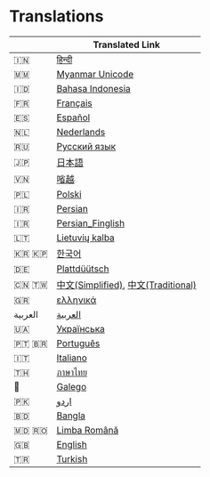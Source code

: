 # Translations

|  | Translated Link |
| --- | --- |
| 🇮🇳 | [हिन्दी ](translations/README.hi.md) |
| 🇲🇲 | [Myanmar Unicode](translations/README.mm_unicode.md) |
| 🇮🇩 | [Bahasa Indonesia](translations/README.id.md) |
| 🇫🇷 | [Français](translations/README.fr.md) |
| 🇪🇸 | [Español](translations/README.es.md) |
| 🇳🇱 | [Nederlands](translations/README.nl.md) |
| 🇷🇺 | [Русский язык](translations/README.ru.md) |
| 🇯🇵 | [日本語](translations/README.ja.md) |
| 🇻🇳 | [㗂越](translations/README.vn.md) |
| 🇵🇱 | [Polski](translations/README.pl.md) |
| 🇮🇷 | [Persian](translations/README.fa.md) |
| 🇮🇷 | [Persian_Finglish](translations/README.fa.en.md) |
| 🇱🇹 | [Lietuvių kalba](translations/README.lt.md) |
| 🇰🇷 🇰🇵 | [한국어](translations/README.ko.md) |
| 🇩🇪  | [Plattdüütsch](translations/README.de.md) |
| 🇨🇳 🇹🇼 | [中文(Simplified)](translations/README.chs.md), [中文(Traditional)](translations/README.cht.md) |
| 🇬🇷 | [ελληνικά](translations/README.gr.md) |
| العربية | [العربية](translations/README.ar.md) |
| 🇺🇦 | [Українська](translations/README.ua.md) |
| 🇵🇹 🇧🇷 | [Português](translations/README.pt_br.md) |
| 🇮🇹 | [Italiano](translations/README.it.md)
| 🇹🇭 | [ภาษาไทย](translations/README.th.md) |
| 🏴󠁥󠁳󠁧󠁡󠁿 | [Galego](translations/README.gl.md) |
| 🇵🇰 | [اردو](translations/README.ur.md) |
| :bangladesh:| [Bangla](translations/README.bn.md) |
| :moldova: :romania: | [Limba Română](translations/README.ro.md)|
| :uk: | [English](README.md) |
| :tr: | [Turkish](translations/Readme.tr.md)